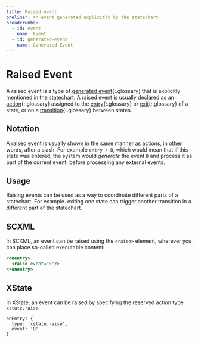 ```yaml
---
title: Raised event
oneliner: An event generated explicitly by the statechart
breadcrumbs:
  - id: event
    name: Event
  - id: generated-event
    name: Generated Event
---
```


# Raised Event

A raised event is a type of [generated event](generated-event.html){:.glossary} that is explicitly mentioned in the statechart.  A raised event is usually declared as an [action](action.html){:.glossary} assigned to the [entry](enter.html){:.glossary} or [exit](exit.html){:.glossary} of a state, or on a [transition](transition.html){:.glossary} between states.

## Notation

A raised event is usually shown in the same manner as actions, in other words, after a slash.  For example `entry / B`, which would mean that if this state was entered, the system would _generate_ the event `B` and process it as part of the current event, before processing any external events.

## Usage

Raising events can be used as a way to coordinate different parts of a statechart.  For example. exiting one state can trigger another transition in a different part of the statechart.

## SCXML

In SCXML, an event can be raised using the `<raise>` element, wherever you can place so-called executable content:

```xml
<onentry>
  <raise event="B"/>
</onentry>
```

## XState

In XState, an event can be raised by specifying the reserved action type `xstate.raise`

```
onEntry: {
  type: 'xstate.raise',
  event: 'B'
}
```
